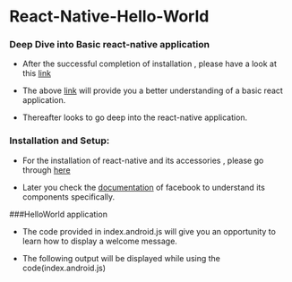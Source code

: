 # React-Native-Hello-World

### Deep  Dive into Basic react-native application

* After  the successful completion of installation , please have a look at this [link](http://www.toptal.com/ios/cold-dive-into-react-native-a-beginners-tutorial)
       
* The above [link](http://www.toptal.com/ios/cold-dive-into-react-native-a-beginners-tutorial) will provide you a better understanding of a basic react application.

* Thereafter looks to go deep into the react-native application.
      
### Installation and Setup:
      
* For the installation of react-native and its accessories , please go through [here](https://github.com/Hari70a/React-native/wiki)

* Later you  check the [documentation](https://facebook.github.io/react-native/docs/tutorial.html#content) of facebook to  understand its components specifically.
 
###HelloWorld application

* The code provided in index.android.js will give you an opportunity to learn how to display a welcome message.

* The following output will be displayed while using the code(index.android.js) 

